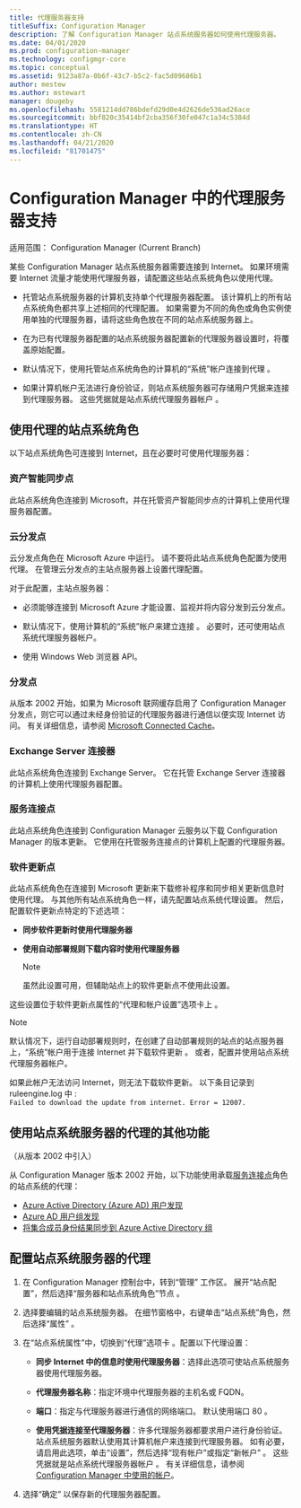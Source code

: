 ```yaml
---
title: 代理服务器支持
titleSuffix: Configuration Manager
description: 了解 Configuration Manager 站点系统服务器如何使用代理服务器。
ms.date: 04/01/2020
ms.prod: configuration-manager
ms.technology: configmgr-core
ms.topic: conceptual
ms.assetid: 9123a87a-0b6f-43c7-b5c2-fac5d09686b1
author: mestew
ms.author: mstewart
manager: dougeby
ms.openlocfilehash: 5581214dd786bdefd29d0e4d2626de536ad26ace
ms.sourcegitcommit: bbf820c35414bf2cba356f30fe047c1a34c5384d
ms.translationtype: HT
ms.contentlocale: zh-CN
ms.lasthandoff: 04/21/2020
ms.locfileid: "81701475"
---
```

# <a name="proxy-server-support-in-configuration-manager"></a>Configuration Manager 中的代理服务器支持

适用范围：  Configuration Manager (Current Branch)

某些 Configuration Manager 站点系统服务器需要连接到 Internet。 如果环境需要 Internet 流量才能使用代理服务器，请配置这些站点系统角色以使用代理。  

- 托管站点系统服务器的计算机支持单个代理服务器配置。 该计算机上的所有站点系统角色都共享上述相同的代理配置。 如果需要为不同的角色或角色实例使用单独的代理服务器，请将这些角色放在不同的站点系统服务器上。  

- 在为已有代理服务器配置的站点系统服务器配置新的代理服务器设置时，将覆盖原始配置。  

- 默认情况下，使用托管站点系统角色的计算机的“系统”帐户连接到代理  。  

- 如果计算机帐户无法进行身份验证，则站点系统服务器可存储用户凭据来连接到代理服务器。 这些凭据就是站点系统代理服务器帐户  。  

## <a name="site-system-roles-that-use-a-proxy"></a>使用代理的站点系统角色

以下站点系统角色可连接到 Internet，且在必要时可使用代理服务器：  

### <a name="asset-intelligence-synchronization-point"></a>资产智能同步点

此站点系统角色连接到 Microsoft，并在托管资产智能同步点的计算机上使用代理服务器配置。  

### <a name="cloud-distribution-point"></a>云分发点

云分发点角色在 Microsoft Azure 中运行。 请不要将此站点系统角色配置为使用代理。 在管理云分发点的主站点服务器上设置代理配置。  

对于此配置，主站点服务器：  

- 必须能够连接到 Microsoft Azure 才能设置、监视并将内容分发到云分发点。  

- 默认情况下，使用计算机的“系统”帐户来建立连接  。 必要时，还可使用站点系统代理服务器帐户。  

- 使用 Windows Web 浏览器 API。  

### <a name="distribution-point"></a>分发点

<!-- 5856396 -->

从版本 2002 开始，如果为 Microsoft 联网缓存启用了 Configuration Manager 分发点，则它可以通过未经身份验证的代理服务器进行通信以便实现 Internet 访问。 有关详细信息，请参阅 [Microsoft Connected Cache](../hierarchy/microsoft-connected-cache.md)。

### <a name="exchange-server-connector"></a>Exchange Server 连接器

此站点系统角色连接到 Exchange Server。 它在托管 Exchange Server 连接器的计算机上使用代理服务器配置。  

### <a name="service-connection-point"></a>服务连接点

此站点系统角色连接到 Configuration Manager 云服务以下载 Configuration Manager 的版本更新。 它使用在托管服务连接点的计算机上配置的代理服务器。  

### <a name="software-update-point"></a>软件更新点

此站点系统角色在连接到 Microsoft 更新来下载修补程序和同步相关更新信息时使用代理。 与其他所有站点系统角色一样，请先配置站点系统代理设置。 然后，配置软件更新点特定的下述选项：  

- **同步软件更新时使用代理服务器**  

- **使用自动部署规则下载内容时使用代理服务器**  

    > [!NOTE]
    > 虽然此设置可用，但辅助站点上的软件更新点不使用此设置。  

这些设置位于软件更新点属性的“代理和帐户设置”选项卡上  。  

> [!NOTE]
> 默认情况下，运行自动部署规则时，在创建了自动部署规则的站点的站点服务器上，“系统”帐户用于连接 Internet 并下载软件更新  。 或者，配置并使用站点系统代理服务器帐户。 
>
> 如果此帐户无法访问 Internet，则无法下载软件更新。 以下条目记录到 ruleengine.log 中  :  
> `Failed to download the update from internet. Error = 12007.`  

## <a name="other-features-that-use-the-proxy-for-a-site-system-server"></a><a name="bkmk_other"></a> 使用站点系统服务器的代理的其他功能

（从版本 2002 中引入） 

从 Configuration Manager 版本 2002 开始，以下功能使用承载[服务连接点](#service-connection-point)角色的站点系统的代理： <!--5913817-->

- [Azure Active Directory (Azure AD) 用户发现](../../servers/deploy/configure/about-discovery-methods.md#azureaddisc)
- [Azure AD 用户组发现](../../servers/deploy/configure/about-discovery-methods.md#bkmk_azuregroupdisco)
- [将集合成员身份结果同步到 Azure Active Directory 组](../../clients/manage/collections/create-collections.md#bkmk_aadcollsync)

## <a name="configure-the-proxy-for-a-site-system-server"></a>配置站点系统服务器的代理  

1. 在 Configuration Manager 控制台中，转到“管理”  工作区。 展开“站点配置”，然后选择“服务器和站点系统角色”节点   。  

2. 选择要编辑的站点系统服务器。 在细节窗格中，右键单击“站点系统”角色，然后选择“属性”   。  

3. 在“站点系统属性”中，切换到“代理”选项卡  。配置以下代理设置：  

    - **同步 Internet 中的信息时使用代理服务器**：选择此选项可使站点系统服务器使用代理服务器。  

    - **代理服务器名称**：指定环境中代理服务器的主机名或 FQDN。  

    - **端口**：指定与代理服务器进行通信的网络端口。 默认使用端口 80  。  

    - **使用凭据连接至代理服务器**：许多代理服务器都要求用户进行身份验证。 站点系统服务器默认使用其计算机帐户来连接到代理服务器。 如有必要，请启用此选项，单击“设置”，然后选择“现有帐户”或指定“新帐户”    。 这些凭据就是站点系统代理服务器帐户  。  有关详细信息，请参阅 [Configuration Manager 中使用的帐户](../hierarchy/accounts.md)。  

4. 选择“确定”  以保存新的代理服务器配置。  
